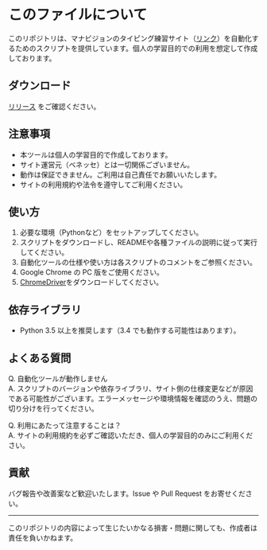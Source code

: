 # このファイルについて

このリポジトリは、マナビジョンのタイピング練習サイト（[リンク](https://manabi-gakushu.benesse.ne.jp/gakushu/typing/nihongonyuryoku.html)）を自動化するためのスクリプトを提供しています。個人の学習目的での利用を想定して作成しております。

## ダウンロード
[リリース](https://github.com/rasutoma/manabi-gakken_typing_bot/releases/tag/typing) をご確認ください。

## 注意事項

- 本ツールは個人の学習目的で作成しております。
- サイト運営元（ベネッセ）とは一切関係ございません。
- 動作は保証できません。ご利用は自己責任でお願いいたします。
- サイトの利用規約や法令を遵守してご利用ください。

## 使い方

1. 必要な環境（Pythonなど）をセットアップしてください。
2. スクリプトをダウンロードし、READMEや各種ファイルの説明に従って実行してください。
3. 自動化ツールの仕様や使い方は各スクリプトのコメントをご参照ください。
4. Google Chrome の PC 版をご使用ください。
5. [ChromeDriver](https://chromedriver.chromium.org/downloads)をダウンロードしてください。

## 依存ライブラリ

- Python 3.5 以上を推奨します（3.4 でも動作する可能性はあります）。

## よくある質問

Q. 自動化ツールが動作しません  
A. スクリプトのバージョンや依存ライブラリ、サイト側の仕様変更などが原因である可能性がございます。エラーメッセージや環境情報を確認のうえ、問題の切り分けを行ってください。

Q. 利用にあたって注意することは？  
A. サイトの利用規約を必ずご確認いただき、個人の学習目的のみにご利用ください。

## 貢献

バグ報告や改善案など歓迎いたします。Issue や Pull Request をお寄せください。

---

このリポジトリの内容によって生じたいかなる損害・問題に関しても、作成者は責任を負いかねます。
